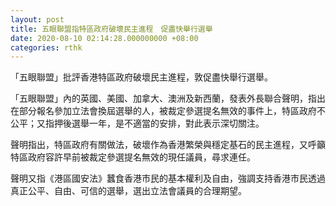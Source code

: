 ```yaml
---
layout: post
title: 五眼聯盟指特區政府破壞民主進程　促盡快舉行選舉
date: 2020-08-10 02:14:28.000000000 +08:00
categories: rthk
---
```


「五眼聯盟」批評香港特區政府破壞民主進程，敦促盡快舉行選舉。

「五眼聯盟」內的英國、美國、加拿大、澳洲及新西蘭，發表外長聯合聲明，指出在部分報名參加立法會換屆選舉的人，被裁定參選提名無效的事件上，特區政府不公平；又指押後選舉一年，是不適當的安排，對此表示深切關注。

聲明指出，特區政府有關做法，破壞作為香港繁榮與穩定基石的民主進程，又呼籲特區政府容許早前被裁定參選提名無效的現任議員，尋求連任。

聲明又指《港區國安法》蠶食香港市民的基本權利及自由，強調支持香港市民透過真正公平、自由、可信的選舉，選出立法會議員的合理期望。
